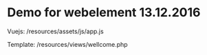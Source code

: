 # Demo for webelement 13.12.2016

Vuejs:
/resources/assets/js/app.js

Template:
/resources/views/wellcome.php